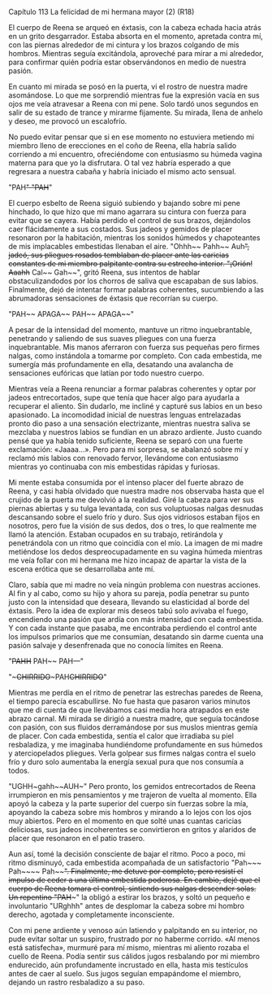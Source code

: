 
Capítulo 113 La felicidad de mi hermana mayor (2) (R18)

El cuerpo de Reena se arqueó en éxtasis, con la cabeza echada hacia atrás en un grito desgarrador. Estaba absorta en el momento, apretada contra mí, con las piernas alrededor de mi cintura y los brazos colgando de mis hombros. Mientras seguía excitándola, aproveché para mirar a mi alrededor, para confirmar quién podría estar observándonos en medio de nuestra pasión.

En cuanto mi mirada se posó en la puerta, vi el rostro de nuestra madre asomándose. Lo que me sorprendió mientras fue la expresión vacía en sus ojos me veía atravesar a Reena con mi pene. Solo tardó unos segundos en salir de su estado de trance y mirarme fijamente. Su mirada, llena de anhelo y deseo, me provocó un escalofrío.

No puedo evitar pensar que si en ese momento no estuviera metiendo mi miembro lleno de erecciones en el coño de Reena, ella habría salido corriendo a mi encuentro, ofreciéndome con entusiasmo su húmeda vagina materna para que yo la disfrutara. O tal vez habría esperado a que regresara a nuestra cabaña y habría iniciado el mismo acto sensual.

"PAH~~" "PAH~~"

El cuerpo esbelto de Reena siguió subiendo y bajando sobre mi pene hinchado, lo que hizo que mi mano agarrara su cintura con fuerza para evitar que se cayera. Había perdido el control de sus brazos, dejándolos caer flácidamente a sus costados. Sus jadeos y gemidos de placer resonaron por la habitación, mientras los sonidos húmedos y chapoteantes de mis implacables embestidas llenaban el aire. "Ohhh~~ Pahh~~ Auh~~", jadeó, sus pliegues rosados ​​temblaban de placer ante las caricias constantes de mi miembro palpitante contra su estrecho interior. "¡Orión! Aaahh~~ Cal~~ Gah~~", gritó Reena, sus intentos de hablar obstaculizandodos por los chorros de saliva que escapaban de sus labios. Finalmente, dejó de intentar formar palabras coherentes, sucumbiendo a las abrumadoras sensaciones de éxtasis que recorrían su cuerpo.

"PAH~~ APAGA~~ PAH~~ APAGA~~"

A pesar de la intensidad del momento, mantuve un ritmo inquebrantable, penetrando y saliendo de sus suaves pliegues con una fuerza inquebrantable. Mis manos aferraron con fuerza sus pequeñas pero firmes nalgas, como instándola a tomarme por completo. Con cada embestida, me sumergía más profundamente en ella, desatando una avalancha de sensaciones eufóricas que latían por todo nuestro cuerpo.

Mientras veía a Reena renunciar a formar palabras coherentes y optar por jadeos entrecortados, supe que tenía que hacer algo para ayudarla a recuperar el aliento. Sin dudarlo, me incliné y capturé sus labios en un beso apasionado. La incomodidad inicial de nuestras lenguas entrelazadas pronto dio paso a una sensación electrizante, mientras nuestra saliva se mezclaba y nuestros labios se fundían en un abrazo ardiente. Justo cuando pensé que ya había tenido suficiente, Reena se separó con una fuerte exclamación: «Jaaaa...». Pero para mi sorpresa, se abalanzó sobre mí y reclamó mis labios con renovado fervor, llevándome con entusiasmo mientras yo continuaba con mis embestidas rápidas y furiosas.

Mi mente estaba consumida por el intenso placer del fuerte abrazo de Reena, y casi había olvidado que nuestra madre nos observaba hasta que el crujido de la puerta me devolvió a la realidad. Giré la cabeza para ver sus piernas abiertas y su tulga levantada, con sus voluptuosas nalgas desnudas descansando sobre el suelo frío y duro. Sus ojos vidriosos estaban fijos en nosotros, pero fue la visión de sus dedos, dos o tres, lo que realmente me llamó la atención. Estaban ocupados en su trabajo, retirándola y penetrándola con un ritmo que coincidía con el mío. La imagen de mi madre metiéndose los dedos despreocupadamente en su vagina húmeda mientras me veía follar con mi hermana me hizo incapaz de apartar la vista de la escena erótica que se desarrollaba ante mí.

Claro, sabía que mi madre no veía ningún problema con nuestras acciones. Al fin y al cabo, como su hijo y ahora su pareja, podía penetrar su punto justo con la intensidad que deseara, llevando su elasticidad al borde del éxtasis. Pero la idea de explorar mis deseos tabú solo avivaba el fuego, encendiendo una pasión que ardía con más intensidad con cada embestida. Y con cada instante que pasaba, me encontraba perdiendo el control ante los impulsos primarios que me consumían, desatando sin darme cuenta una pasión salvaje y desenfrenada que no conocía límites en Reena.

"~~PAHH~~ PAH~~ PAH—"

"~~~CHIRRIDO~~~PAH~~CHIRRIDO~~"

Mientras me perdía en el ritmo de penetrar las estrechas paredes de Reena, el tiempo parecía escabullirse. No fue hasta que pasaron varios minutos que me di cuenta de que llevábamos casi media hora atrapados en este abrazo carnal. Mi mirada se dirigió a nuestra madre, que seguía tocándose con pasión, con sus fluidos derramándose por sus muslos mientras gemía de placer. Con cada embestida, sentía el calor que irradiaba su piel resbaladiza, y me imaginaba hundiéndome profundamente en sus húmedos y aterciopelados pliegues. Verla golpear sus firmes nalgas contra el suelo frío y duro solo aumentaba la energía sexual pura que nos consumía a todos.

"UGHH~gahh~~AUH~" Pero pronto, los gemidos entrecortados de Reena irrumpieron en mis pensamientos y me trajeron de vuelta al momento. Ella apoyó la cabeza y la parte superior del cuerpo sin fuerzas sobre la mía, apoyando la cabeza sobre mis hombros y mirando a lo lejos con los ojos muy abiertos. Pero en el momento en que solté unas cuantas caricias deliciosas, sus jadeos incoherentes se convirtieron en gritos y alaridos de placer que resonaron en el patio trasero.

Aun así, tomé la decisión consciente de bajar el ritmo. Poco a poco, mi ritmo disminuyó, cada embestida acompañada de un satisfactorio "Pah~~~ Pah~~~~ Pah~~~~". Finalmente, me detuve por completo, pero resistí el impulso de ceder a una última embestida poderosa. En cambio, dejé que el cuerpo de Reena tomara el control, sintiendo sus nalgas descender solas. Un repentino "PAH~~~" la obligó a estirar los brazos, y soltó un pequeño e involuntario "URghhh" antes de desplomar la cabeza sobre mi hombro derecho, agotada y completamente inconsciente.

Con mi pene ardiente y venoso aún latiendo y palpitando en su interior, no pude evitar soltar un suspiro, frustrado por no haberme corrido. «Al menos está satisfecha», murmuré para mí mismo, mientras mi aliento rozaba el cuello de Reena. Podía sentir sus cálidos jugos resbalando por mi miembro endurecido, aún profundamente incrustado en ella, hasta mis testículos antes de caer al suelo. Sus jugos seguían empapándome el miembro, dejando un rastro resbaladizo a su paso.